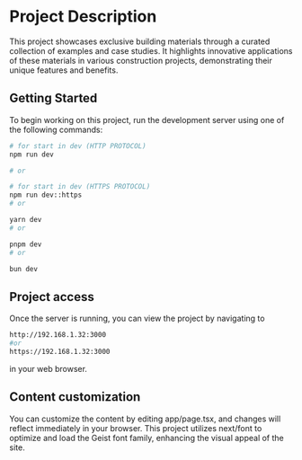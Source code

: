 # Project Description

This project showcases exclusive building materials through a curated collection of examples and case studies. It highlights innovative applications of these materials in various construction projects, demonstrating their unique features and benefits.

## Getting Started

To begin working on this project, run the development server using one of the following commands:

```bash
# for start in dev (HTTP PROTOCOL)
npm run dev

# or

# for start in dev (HTTPS PROTOCOL)
npm run dev::https
# or

yarn dev
# or

pnpm dev
# or

bun dev
```

## Project access

Once the server is running, you can view the project by navigating to

```bash
http://192.168.1.32:3000
#or
https://192.168.1.32:3000
```

in your web browser.

## Content customization

You can customize the content by editing app/page.tsx, and changes will reflect immediately in your browser.
This project utilizes next/font to optimize and load the Geist font family, enhancing the visual appeal of the site.
